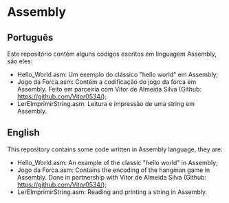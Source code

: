 # Assembly

## Português
Este repositório contém alguns códigos escritos em linguagem Assembly, são eles:
 - Hello_World.asm: Um exemplo do clássico "hello world" em Assembly;
 - Jogo da Forca.asm: Contém a codificação do jogo da forca em Assembly. Feito em parceiria com Vitor de Almeida Silva (Github: https://github.com/Vitor0534/);
 - LerEImprimirString.asm: Leitura e impressão de uma string em Assembly.
 
 ## English
 This repository contains some code written in Assembly language, they are:
  - Hello_World.asm: An example of the classic "hello world" in Assembly;
  - Jogo da Forca.asm: Contains the encoding of the hangman game in Assembly. Done in partnership with Vitor de Almeida Silva (Github: https://github.com/Vitor0534/);
  - LerEImprimirString.asm: Reading and printing a string in Assembly.
